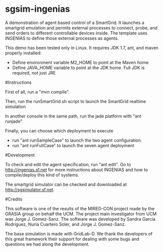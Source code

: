 # sgsim-ingenias
A demonstration of agent based control of a SmartGrid. It launches a smartgrid emulation and permits external processes to connect, probe, and send orders to different controllable devices inside. The template uses INGENIAS to define those external processes as agents. 

This demo has been tested only in Linux. It requires JDK 1.7, ant, and maven properly installed:

- Define environment variable M2_HOME to point at the Maven home
- Define JAVA_HOME variable to point at the JDK home. Full JDK is required, not just JRE

#Instructions

First of all, run a "mvn compile"

Then, run the runSmartGrid.sh script to launch the SmartGrid realtime simulation

In another console in the same path, run the jade platform with "ant runjade"

Finally, you can choose which deployment to execute

* run "ant runSampleCase" to launch the two agent configuration.
* run "ant runFullCase" to launch the seven agent deployment

#Development

To check and edit the agent specification, run "ant edit". Go to http://ingenias.sf.net for more instructions about INGENIAS and how to compile/deploy this kind of systems.

The smartgrid simulator can be checked and downloaded at http://sgsimulator.sf.net.

#Credits

This software is one of the results of the MIRED-CON project made by the GRASIA group on behalf the UCM. The project main investigator from UCM was Jorge J. Gomez-Sanz. The software was developed by Sandra García Rodríguez, Nuria Cuartero Soler, and Jorge J. Gomez-Sanz.

The base simulation is made with GridLab-D. We thank the developers of this great framework their support for dealing with some bugs and questions we had along the development.

